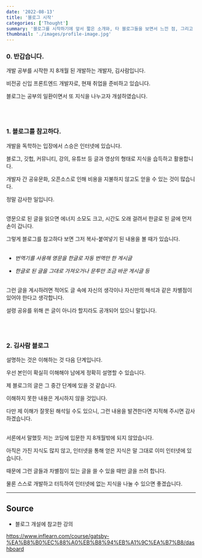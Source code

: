 ```yaml
---
date: '2022-08-13'
title: '블로그 시작'
categories: ['Thought']
summary: '블로그를 시작하기에 앞서 짧은 소개와, 타 블로그들을 보면서 느낀 점, 그리고 본 블로그의 나아갈 방향'
thumbnail: './images/profile-image.jpg'
---
```


### 0. 반갑습니다.

개발 공부를 시작한 지 8개월 된 개발하는 개발자, 김사람입니다.

비전공 신입 프론트엔드 개발자로, 현재 취업을 준비하고 있습니다.

블로그는 공부의 일환이면서 또 지식을 나누고자 개설하였습니다.

<br></br>

### 1. 블로그를 참고하다.

개발을 독학하는 입장에서 스승은 인터넷에 있습니다.

블로그, 깃헙, 커뮤니티, 강의, 유튜브 등 글과 영상의 형태로 지식을 습득하고 활용합니다.

개발자 간 공유문화, 오픈소스로 인해 비용을 지불하지 않고도 얻을 수 있는 것이 많습니다.

정말 감사한 일입니다. <br></br>

영문으로 된 글을 읽으면 에너지 소모도 크고, 시간도 오래 걸려서 한글로 된 글에 먼저 손이 갑니다.

그렇게 블로그를 참고하다 보면 그저 복사-붙여넣기 된 내용을 볼 때가 있습니다.<br></br>

- _번역기를 사용해 영문을 한글로 자동 번역만 한 게시글_

- _한글로 된 글을 그대로 가져오거나 문투만 조금 바꾼 게시글 등_<br></br>

그런 글을 게시하려면 적어도 글 속에 자신의 생각이나 자신만의 해석과 같은 차별점이 있어야 한다고 생각합니다.

설령 공유를 위해 쓴 글이 아니라 할지라도 공개되어 있으니 말입니다.

<br></br>

### 2. 김사람 블로그

설명하는 것은 이해하는 것 다음 단계입니다.

우선 본인이 확실히 이해해야 남에게 정확히 설명할 수 있습니다.

제 블로그의 글은 그 중간 단계에 있을 것 같습니다.

이해하지 못한 내용은 게시하지 않을 것입니다.

다만 제 이해가 잘못된 해석일 수도 있으니, 그런 내용을 발견한다면 지적해 주시면 감사하겠습니다.<br></br>

서론에서 말했듯 저는 코딩에 입문한 지 8개월밖에 되지 않았습니다.

아직은 가진 지식도 많지 않고, 인터넷을 통해 얻은 지식은 말 그대로 이미 인터넷에 있습니다.

때문에 그런 글들과 차별점이 있는 글을 쓸 수 있을 때만 글을 쓰려 합니다.

물론 스스로 개발하고 터득하여 인터넷에 없는 지식을 나눌 수 있으면 좋겠습니다.

---

## Source

- 블로그 개설에 참고한 강의

<https://www.inflearn.com/course/gatsby-%EA%B8%B0%EC%88%A0%EB%B8%94%EB%A1%9C%EA%B7%B8/dashboard>

